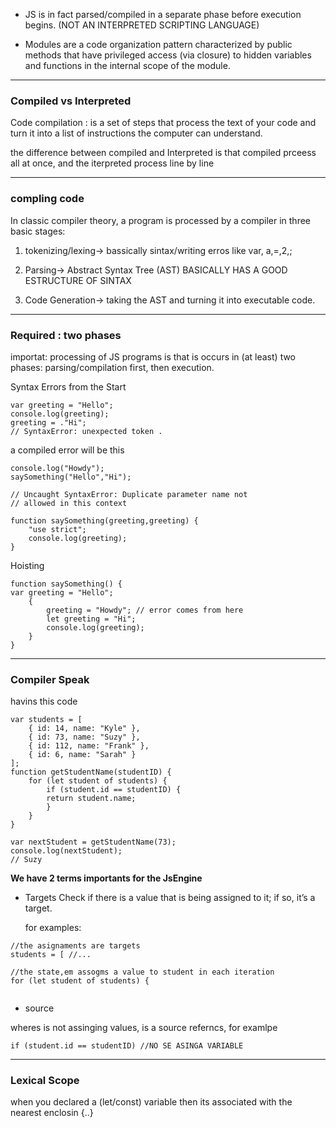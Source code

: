 
-  JS is in fact parsed/compiled in a
separate phase before execution begins. (NOT AN INTERPRETED SCRIPTING LANGUAGE)

- Modules are a code organization pattern characterized by
public methods that have privileged access (via closure) to
hidden variables and functions in the internal scope of the
module.

---

### Compiled vs Interpreted

Code compilation : is
a set of steps that process the text of your code and turn
it into a list of instructions the computer can understand.

the difference between compiled and Interpreted is that compiled prceess all at once, and the iterpreted process line by line

---

### compling code
In classic compiler theory, a program is processed by a compiler in three basic stages:

1. tokenizing/lexing-> bassically sintax/writing erros like var, a,=,2,;

2. Parsing-> Abstract Syntax Tree (AST) BASICALLY HAS A GOOD ESTRUCTURE OF SINTAX

3. Code Generation-> taking the AST and turning it into executable code.

---

### Required : two phases

 importat: processing of JS programs is that is occurs in (at least) two phases: parsing/compilation first, then execution.

Syntax Errors from the Start
```
var greeting = "Hello";
console.log(greeting);
greeting = ."Hi";
// SyntaxError: unexpected token .
```

a compiled error will be this

```
console.log("Howdy");
saySomething("Hello","Hi");

// Uncaught SyntaxError: Duplicate parameter name not
// allowed in this context

function saySomething(greeting,greeting) {
    "use strict";
    console.log(greeting);
}
```

Hoisting 

```
function saySomething() {
var greeting = "Hello";
    {
        greeting = "Howdy"; // error comes from here
        let greeting = "Hi";
        console.log(greeting);
    }
}

```

--- 

### Compiler Speak

havins this code 

```
var students = [
    { id: 14, name: "Kyle" },
    { id: 73, name: "Suzy" },
    { id: 112, name: "Frank" },
    { id: 6, name: "Sarah" }
];
function getStudentName(studentID) {
    for (let student of students) {
        if (student.id == studentID) {
        return student.name;
        }
    }
}

var nextStudent = getStudentName(73);
console.log(nextStudent);
// Suzy

```

**We have 2 terms importants for the JsEngine**

- Targets
  Check if there is a value that is being assigned to it; if so, it’s a target. 
  
  for examples:

```
//the asignaments are targets
students = [ //... 

//the state,em assogms a value to student in each iteration
for (let student of students) {


```

- source

wheres is not assinging values, is a source referncs, for examlpe

```
if (student.id == studentID) //NO SE ASINGA VARIABLE
```

---

### Lexical Scope

when you declared a (let/const) variable then its associated with the nearest enclosin {..}

